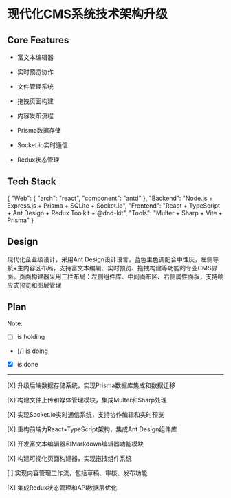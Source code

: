 # 现代化CMS系统技术架构升级

## Core Features

- 富文本编辑器

- 实时预览协作

- 文件管理系统

- 拖拽页面构建

- 内容发布流程

- Prisma数据存储

- Socket.io实时通信

- Redux状态管理

## Tech Stack

{
  "Web": {
    "arch": "react",
    "component": "antd"
  },
  "Backend": "Node.js + Express.js + Prisma + SQLite + Socket.io",
  "Frontend": "React + TypeScript + Ant Design + Redux Toolkit + @dnd-kit",
  "Tools": "Multer + Sharp + Vite + Prisma"
}

## Design

现代化企业级设计，采用Ant Design设计语言，蓝色主色调配合中性灰，左侧导航+主内容区布局，支持富文本编辑、实时预览、拖拽构建等功能的专业CMS界面。页面构建器采用三栏布局：左侧组件库、中间画布区、右侧属性面板，支持响应式预览和图层管理

## Plan

Note: 

- [ ] is holding
- [/] is doing
- [X] is done

---

[X] 升级后端数据存储系统，实现Prisma数据库集成和数据迁移

[X] 构建文件上传和媒体管理模块，集成Multer和Sharp处理

[X] 实现Socket.io实时通信系统，支持协作编辑和实时预览

[X] 重构前端为React+TypeScript架构，集成Ant Design组件库

[X] 开发富文本编辑器和Markdown编辑器功能模块

[X] 构建可视化页面构建器，实现拖拽组件系统

[ ] 实现内容管理工作流，包括草稿、审核、发布功能

[X] 集成Redux状态管理和API数据层优化
